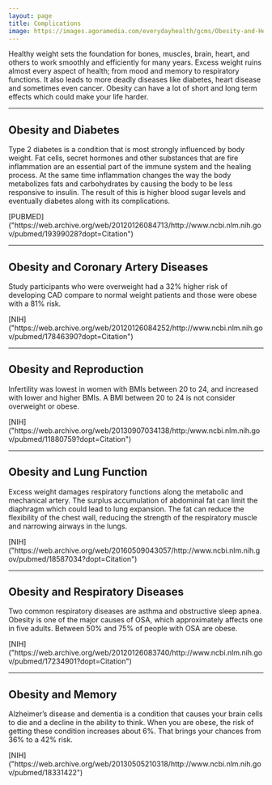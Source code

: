 ```yaml
---
layout: page
title: Complications
image: https://images.agoramedia.com/everydayhealth/gcms/Obesity-and-Heart-Disease-722x406.jpg
---
```


<p>Healthy weight sets the foundation for bones, muscles, brain, heart, and others to work smoothly and efficiently for many years. Excess weight ruins almost every aspect of health; from mood and memory to respiratory functions. It also leads to more deadly diseases like diabetes, heart disease and sometimes even cancer. Obesity can have a lot of short and long term effects which could make your life harder. </p>

<hr class="major" />

<h2>Obesity and Diabetes</h2>
<p>Type 2 diabetes is a condition that is most strongly influenced by body weight.  Fat cells, secret hormones and other substances that are fire inflammation are an essential part of the immune system and the healing process. At the same time inflammation changes the way the body metabolizes fats and carbohydrates by causing the body to be less responsive to insulin. The result of this is higher blood sugar levels and eventually diabetes along with its complications.  </p>[PUBMED]("https://web.archive.org/web/20120126084713/http://www.ncbi.nlm.nih.gov/pubmed/19399028?dopt=Citation")

<hr class="major" />

<h2>Obesity and Coronary Artery Diseases</h2>
<p>Study participants who were overweight had a 32% higher risk of developing CAD compare to normal weight patients and those were obese with a 81% risk. </p>[NIH]("https://web.archive.org/web/20120126084252/http://www.ncbi.nlm.nih.gov/pubmed/17846390?dopt=Citation")

<hr class="major" />

<h2>Obesity and Reproduction</h2>
<p>Infertility was lowest in women with BMIs between 20 to 24, and increased with lower and higher BMIs. A BMI between 20 to 24 is not consider overweight or obese.  </p>[NIH]("https://web.archive.org/web/20130907034138/http:/www.ncbi.nlm.nih.gov/pubmed/11880759?dopt=Citation")

<hr class="major" />

<h2>Obesity and Lung Function</h2>
<p>Excess weight damages respiratory functions along the metabolic and mechanical artery. The surplus accumulation of abdominal fat can limit the diaphragm which could lead to lung expansion. The fat can reduce the flexibility of the chest wall, reducing the strength of the respiratory muscle and narrowing airways in the lungs.  </p>[NIH]("https://web.archive.org/web/20160509043057/http://www.ncbi.nlm.nih.gov/pubmed/18587034?dopt=Citation")

<hr class="major" />

<h2>Obesity and Respiratory Diseases</h2>
<p>Two common respiratory diseases are asthma and obstructive sleep apnea. Obesity is one of the major causes of OSA, which approximately affects one in five adults. Between 50% and 75% of people with OSA are obese.  </p>[NIH]("https://web.archive.org/web/20120126083740/http://www.ncbi.nlm.nih.gov/pubmed/17234901?dopt=Citation")

<hr class="major" />

<h2>Obesity and Memory</h2>
<p>Alzheimer’s disease and dementia is a condition that causes your brain cells to die and a decline in the ability to think. When you are obese, the risk of getting these condition increases about 6%. That brings your chances from 36% to a 42% risk.  </p>[NIH]("https://web.archive.org/web/20130505210318/http://www.ncbi.nlm.nih.gov/pubmed/18331422")